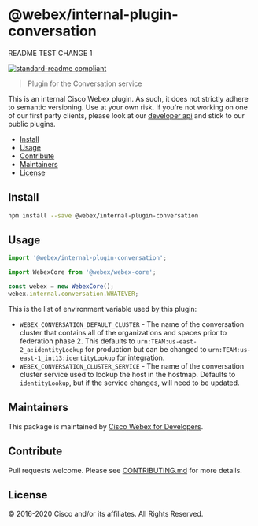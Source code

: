# @webex/internal-plugin-conversation

README TEST CHANGE 1

[![standard-readme compliant](https://img.shields.io/badge/readme%20style-standard-brightgreen.svg?style=flat-square)](https://github.com/RichardLitt/standard-readme)

> Plugin for the Conversation service

This is an internal Cisco Webex plugin. As such, it does not strictly adhere to semantic versioning. Use at your own risk. If you're not working on one of our first party clients, please look at our [developer api](https://developer.webex.com/) and stick to our public plugins.

- [Install](#install)
- [Usage](#usage)
- [Contribute](#contribute)
- [Maintainers](#maintainers)
- [License](#license)

## Install

```bash
npm install --save @webex/internal-plugin-conversation
```

## Usage

```js
import '@webex/internal-plugin-conversation';

import WebexCore from '@webex/webex-core';

const webex = new WebexCore();
webex.internal.conversation.WHATEVER;
```

This is the list of environment variable used by this plugin:

- `WEBEX_CONVERSATION_DEFAULT_CLUSTER` - The name of the conversation cluster that contains all of the organizations and spaces prior to federation phase 2. This defaults to `urn:TEAM:us-east-2_a:identityLookup` for production but can be changed to `urn:TEAM:us-east-1_int13:identityLookup` for integration.
- `WEBEX_CONVERSATION_CLUSTER_SERVICE` - The name of the conversation cluster service used to lookup the host in the hostmap. Defaults to `identityLookup`, but if the service changes, will need to be updated.

## Maintainers

This package is maintained by [Cisco Webex for Developers](https://developer.webex.com/).

## Contribute

Pull requests welcome. Please see [CONTRIBUTING.md](https://github.com/webex/webex-js-sdk/blob/master/CONTRIBUTING.md) for more details.

## License

© 2016-2020 Cisco and/or its affiliates. All Rights Reserved.
